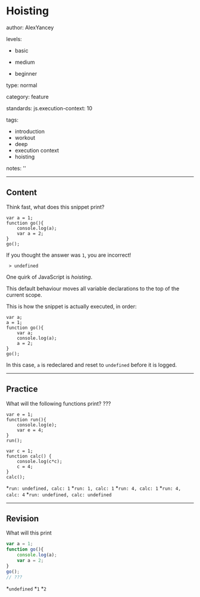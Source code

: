 # Hoisting
author: AlexYancey

levels:

  - basic

  - medium

  - beginner

type: normal

category: feature

standards:
  js.execution-context: 10



tags:
  - introduction
  - workout
  - deep
  - execution context
  - hoisting

notes: ''

---
## Content

Think fast, what does this snippet print?

    var a = 1;
    function go(){
        console.log(a);
        var a = 2;
    }
    go();

If you thought the answer was `1`, you are incorrect!

` > undefined`

One quirk of JavaScript is *hoisting*.

This default behaviour moves all variable declarations to the top of the current scope.

This is how the snippet is actually executed, in order:

    var a;
    a = 1;
    function go(){
        var a;
        console.log(a);
        a = 2;
    }
    go();

In this case, `a` is redeclared and reset to `undefined` before it is logged.

---
## Practice

What will the following functions print? ???

```
var e = 1;
function run(){
    console.log(e);
    var e = 4;
}
run();

var c = 1;
function calc() {
    console.log(c*c);
    c = 4;
}
calc();
```

*`run: undefined, calc: 1`
*`run: 1, calc: 1`
*`run: 4, calc: 1`
*`run: 4, calc: 4`
*`run: undefined, calc: undefined`

---
## Revision

What will this print
```javascript
var a = 1;
function go(){
    console.log(a);
    var a = 2;
}
go();
// ???
```
*`undefined`
*`1`
*`2`

